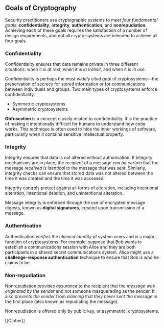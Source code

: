 ## Goals of Cryptography

Security practitioners use cryptographic systems to meet *four fundamental goals*: **confidentiality**, **integrity**, **authentication**, and **nonrepudiation**. Achieving each of these goals requires the satisfaction of a number of design requirements, and not all crypto-systems are intended to achieve all four goals.

### Confidentiality

Confidentiality ensures that data remains private in three different situations: when it is *at rest*, when it is *in transit*, and when it is *in use*.

Confidentiality is perhaps the most *widely cited goal* of cryptosystems—the preservation of secrecy for stored information or for communications between individuals and groups. Two main types of cryptosystems enforce confidentiality.

- Symmetric cryptosystems
- Asymmetric cryptosystems

**Obfuscation** is a concept closely related to confidentiality. It is the practice of making it intentionally difficult for humans to understand how code works. This technique is often used to hide the inner workings of software, particularly when it contains sensitive intellectual property.

### Integrity

Integrity ensures that data is not altered without authorisation. If integrity mechanisms are in place, the *recipient* of a message *can be certain* that the message *received is identical* to the message that was sent. Similarly, integrity checks can ensure that stored data was not altered between the time it was created and the time it was accessed.

Integrity controls protect against all forms of alteration, including intentional alteration, intentional deletion, and unintentional alteration.

Message integrity is enforced through the use of encrypted message digests, known as **digital signatures**, created upon transmission of a message.

### Authentication

Authentication *verifies the claimed identity* of system users and is a major function of cryptosystems. For example, suppose that Bob wants to establish a communications session with Alice and they are both participants in a shared secret communications system. Alice might use a **challenge-response authentication** technique to ensure that Bob is who he claims to be.

### Non-repudiation

Nonrepudiation *provides assurance* to the recipient that the *message was originated by the sender* and not someone masquerading as the sender. It also *prevents the sender* from *claiming* that *they never sent the message* in the first place (also known as repudiating the message).

Nonrepudiation is offered only by public key, or asymmetric, cryptosystems.

[[Cipher]]